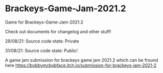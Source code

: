 # Brackeys-Game-Jam-2021.2
 Game for Brackeys-Game-Jam-2021.2
 
 Check out documents for changelog and other stuff!

 29/08/21: Source code state: Private

 31/08/21: Source code state: Public!

A game jam submission for brackeys game jam 2021.2 which can be fround here https://bobbymcbobface.itch.io/submission-for-brackeys-jam-2021-2
